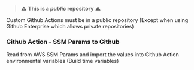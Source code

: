 
> :warning: **This is a *public* repository** :warning:

Custom Github Actions must be in a public repository (Except when using Github Enterprise which allows private repositories)

### Github Action - SSM Params to Github

Read from AWS SSM Params and import the values into Github Action environmental variables (Build time variables)